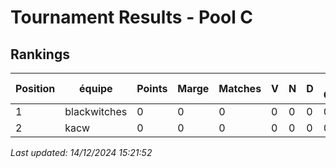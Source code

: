 # Tournament Results - Pool C

## Rankings

| Position | équipe     | Points | Marge | Matches | V | N | D | Moy. Coups | Moy. Temps |
|----------|------------|--------|-------|---------|---|---|---|------------|------------|
| 1 | blackwitches | 0 | 0 | 0 | 0 | 0 | 0 | 0.0 | 0.0 |
| 2 | kacw | 0 | 0 | 0 | 0 | 0 | 0 | 0.0 | 0.0 |



_Last updated: 14/12/2024 15:21:52_
